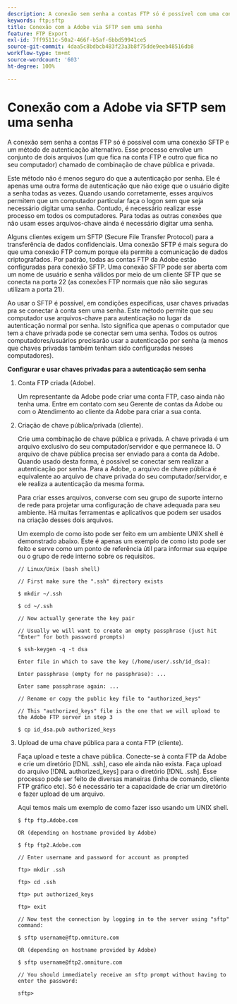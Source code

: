 ```yaml
---
description: A conexão sem senha a contas FTP só é possível com uma conexão SFTP e um método de autenticação alternativo. Esse processo envolve um conjunto de dois arquivos (um que fica na conta FTP e outro que fica no seu computador) chamado de combinação de chave pública e privada.
keywords: ftp;sftp
title: Conexão com a Adobe via SFTP sem uma senha
feature: FTP Export
exl-id: 7ff9511c-50a2-466f-b5af-6bbd59941ce5
source-git-commit: 4daa5c8bdbcb483f23a3b8f75dde9eeb48516db8
workflow-type: tm+mt
source-wordcount: '603'
ht-degree: 100%

---
```


# Conexão com a Adobe via SFTP sem uma senha

A conexão sem senha a contas FTP só é possível com uma conexão SFTP e um método de autenticação alternativo. Esse processo envolve um conjunto de dois arquivos (um que fica na conta FTP e outro que fica no seu computador) chamado de combinação de chave pública e privada.

Este método não é menos seguro do que a autenticação por senha. Ele é apenas uma outra forma de autenticação que não exige que o usuário digite a senha todas as vezes. Quando usando corretamente, esses arquivos permitem que um computador particular faça o logon sem que seja necessário digitar uma senha. Contudo, é necessário realizar esse processo em todos os computadores. Para todas as outras conexões que não usam esses arquivos-chave ainda é necessário digitar uma senha.

Alguns clientes exigem um SFTP (Secure File Transfer Protocol) para a transferência de dados confidenciais. Uma conexão SFTP é mais segura do que uma conexão FTP comum porque ela permite a comunicação de dados criptografados. Por padrão, todas as contas FTP da Adobe estão configuradas para conexão SFTP. Uma conexão SFTP pode ser aberta com um nome de usuário e senha válidos por meio de um cliente SFTP que se conecta na porta 22 (as conexões FTP normais que não são seguras utilizam a porta 21).

Ao usar o SFTP é possível, em condições específicas, usar chaves privadas pra se conectar à conta sem uma senha. Este método permite que seu computador use arquivos-chave para autenticação no lugar da autenticação normal por senha. Isto significa que apenas o computador que tem a chave privada pode se conectar sem uma senha. Todos os outros computadores/usuários precisarão usar a autenticação por senha (a menos que chaves privadas também tenham sido configuradas nesses computadores).

**Configurar e usar chaves privadas para a autenticação sem senha**

1. Conta FTP criada (Adobe).

   Um representante da Adobe pode criar uma conta FTP, caso ainda não tenha uma. Entre em contato com seu Gerente de contas da Adobe ou com o Atendimento ao cliente da Adobe para criar a sua conta.
1. Criação de chave pública/privada (cliente).

   Crie uma combinação de chave pública e privada. A chave privada é um arquivo exclusivo do seu computador/servidor e que permanece lá. O arquivo de chave pública precisa ser enviado para a conta da Adobe. Quando usado desta forma, é possível se conectar sem realizar a autenticação por senha. Para a Adobe, o arquivo de chave pública é equivalente ao arquivo de chave privada do seu computador/servidor, e ele realiza a autenticação da mesma forma.

   Para criar esses arquivos, converse com seu grupo de suporte interno de rede para projetar uma configuração de chave adequada para seu ambiente. Há muitas ferramentas e aplicativos que podem ser usados na criação desses dois arquivos.

   Um exemplo de como isto pode ser feito em um ambiente UNIX shell é demonstrado abaixo. Este é apenas um exemplo de como isto pode ser feito e serve como um ponto de referência útil para informar sua equipe ou o grupo de rede interno sobre os requisitos.

   ```
   // Linux/Unix (bash shell)
   
   // First make sure the ".ssh" directory exists
   
   $ mkdir ~/.ssh
   
   $ cd ~/.ssh
   
   // Now actually generate the key pair
   
   // Usually we will want to create an empty passphrase (just hit "Enter" for both password prompts)
   
   $ ssh-keygen -q -t dsa
   
   Enter file in which to save the key (/home/user/.ssh/id_dsa):
   
   Enter passphrase (empty for no passphrase): ...
   
   Enter same passphrase again: ...
   
   // Rename or copy the public key file to "authorized_keys"
   
   // This "authorized_keys" file is the one that we will upload to the Adobe FTP server in step 3
   
   $ cp id_dsa.pub authorized_keys 
   ```

1. Upload de uma chave pública para a conta FTP (cliente).

   Faça upload e teste a chave pública. Conecte-se à conta FTP da Adobe e crie um diretório [!DNL .ssh], caso ele ainda não exista. Faça upload do arquivo [!DNL authorized_keys] para o diretório [!DNL .ssh]. Esse processo pode ser feito de diversas maneiras (linha de comando, cliente FTP gráfico etc). Só é necessário ter a capacidade de criar um diretório e fazer upload de um arquivo.

   Aqui temos mais um exemplo de como fazer isso usando um UNIX shell.

   ```
   $ ftp ftp.Adobe.com
   
   OR (depending on hostname provided by Adobe)
   
   $ ftp ftp2.Adobe.com
   
   // Enter username and password for account as prompted
   
   ftp> mkdir .ssh
   
   ftp> cd .ssh
   
   ftp> put authorized_keys
   
   ftp> exit
   
   // Now test the connection by logging in to the server using "sftp" command:
   
   $ sftp username@ftp.omniture.com
   
   OR (depending on hostname provided by Adobe)
   
   $ sftp username@ftp2.omniture.com
   
   // You should immediately receive an sftp prompt without having to enter the password:
   
   sftp>
   ```
